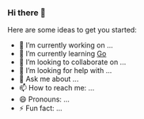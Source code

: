 ### Hi there 👋


Here are some ideas to get you started:

- 🔭 I’m currently working on ...
- 🌱 I’m currently learning [Go](https://go.dev)
- 👯 I’m looking to collaborate on ...
- 🤔 I’m looking for help with ...
- 💬 Ask me about ...
- 📫 How to reach me: ...
- 😄 Pronouns: ...
- ⚡ Fun fact: ...

